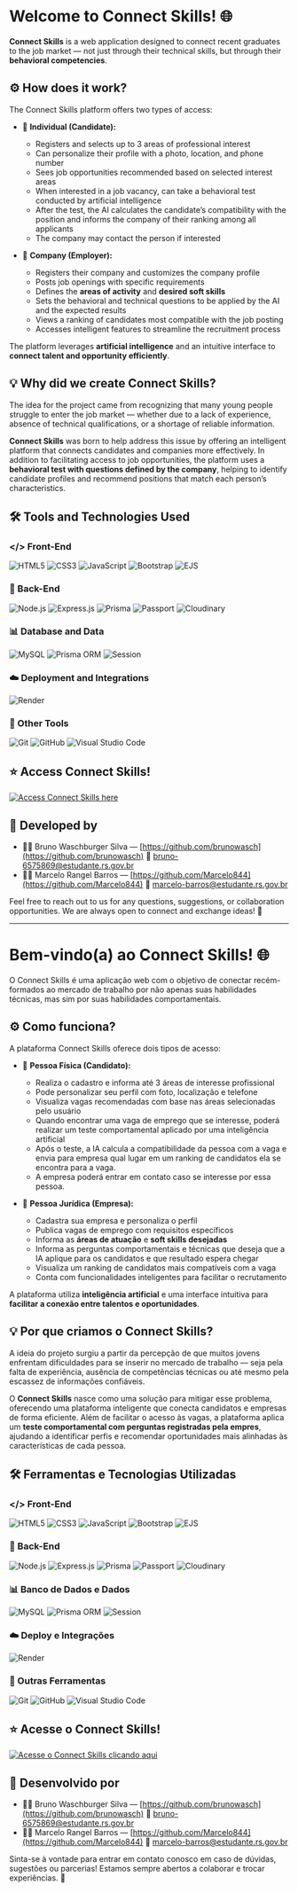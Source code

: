 # Welcome to Connect Skills! 🌐

**Connect Skills** is a web application designed to connect recent graduates to the job market — not just through their technical skills, but through their **behavioral competencies**.

## ⚙️ How does it work?

The Connect Skills platform offers two types of access:

- 🧑 **Individual (Candidate):**
  - Registers and selects up to 3 areas of professional interest  
  - Can personalize their profile with a photo, location, and phone number  
  - Sees job opportunities recommended based on selected interest areas  
  - When interested in a job vacancy, can take a behavioral test conducted by artificial intelligence  
  - After the test, the AI calculates the candidate’s compatibility with the position and informs the company of their ranking among all applicants  
  - The company may contact the person if interested  

- 🏢 **Company (Employer):**
  - Registers their company and customizes the company profile  
  - Posts job openings with specific requirements  
  - Defines the **areas of activity** and **desired soft skills**  
  - Sets the behavioral and technical questions to be applied by the AI and the expected results  
  - Views a ranking of candidates most compatible with the job posting  
  - Accesses intelligent features to streamline the recruitment process  

The platform leverages **artificial intelligence** and an intuitive interface to **connect talent and opportunity efficiently**.

## 💡 Why did we create Connect Skills?

The idea for the project came from recognizing that many young people struggle to enter the job market — whether due to a lack of experience, absence of technical qualifications, or a shortage of reliable information.

**Connect Skills** was born to help address this issue by offering an intelligent platform that connects candidates and companies more effectively. In addition to facilitating access to job opportunities, the platform uses a **behavioral test with questions defined by the company**, helping to identify candidate profiles and recommend positions that match each person’s characteristics.

## 🛠️ Tools and Technologies Used

### </> Front-End
![HTML5](https://img.shields.io/badge/-HTML5-E34F26?style=flat&logo=html5&logoColor=white)
![CSS3](https://img.shields.io/badge/-CSS3-1572B6?style=flat&logo=css3&logoColor=white)
![JavaScript](https://img.shields.io/badge/-JavaScript-F7DF1E?style=flat&logo=javascript&logoColor=black)
![Bootstrap](https://img.shields.io/badge/-Bootstrap-563D7C?style=flat&logo=bootstrap&logoColor=white)
![EJS](https://img.shields.io/badge/-EJS-5B3C1E?style=flat&logo=ejs&logoColor=white)

### 🤖 Back-End
![Node.js](https://img.shields.io/badge/-Node.js-339933?style=flat&logo=node.js&logoColor=white)
![Express.js](https://img.shields.io/badge/-Express.js-000000?style=flat&logo=express&logoColor=white)
![Prisma](https://img.shields.io/badge/-Prisma-2D3748?style=flat&logo=prisma&logoColor=white)
![Passport](https://img.shields.io/badge/-Passport-34E27A?style=flat&logo=passport&logoColor=white)
![Cloudinary](https://img.shields.io/badge/-Cloudinary-3448C5?style=flat&logo=cloudinary&logoColor=white)

### 📊 Database and Data
![MySQL](https://img.shields.io/badge/-MySQL-4479A1?style=flat&logo=mysql&logoColor=white)
![Prisma ORM](https://img.shields.io/badge/-Prisma%20ORM-2D3748?style=flat&logo=prisma&logoColor=white)
![Session](https://img.shields.io/badge/-Express--Session-007ACC?style=flat&logo=node-dot-js&logoColor=white)

### ☁️ Deployment and Integrations
![Render](https://img.shields.io/badge/-Render-46E3B7?style=flat&logo=render&logoColor=black)

### 💾 Other Tools
![Git](https://img.shields.io/badge/-Git-F05032?style=flat&logo=git&logoColor=white)
![GitHub](https://img.shields.io/badge/-GitHub-181717?style=flat&logo=github&logoColor=white)
![Visual Studio Code](https://img.shields.io/badge/-VS%20Code-007ACC?style=flat&logo=visual-studio-code&logoColor=white)

## ⭐ Access Connect Skills!
[![Access Connect Skills here](https://img.shields.io/badge/Access_Connect_Skills_Here-2F84F5?style=for-the-badge&logo=google-chrome&logoColor=FFFFFF)](https://connectskills.com.br)

## 👥 Developed by
- 👨‍💻 Bruno Waschburger Silva — [https://github.com/brunowasch](https://github.com/brunowasch) 🔗 [bruno-6575869@estudante.rs.gov.br](mailto:bruno-6575869@estudante.rs.gov.br)
- 👨‍💻 Marcelo Rangel Barros — [https://github.com/Marcelo844](https://github.com/Marcelo844) 🔗 [marcelo-barros@estudante.rs.gov.br](mailto:marcelo-barros@estudante.rs.gov.br)

Feel free to reach out to us for any questions, suggestions, or collaboration opportunities. We are always open to connect and exchange ideas! 🚀


---

# Bem-vindo(a) ao Connect Skills! 🌐

O Connect Skills é uma aplicação web com o objetivo de conectar recém-formados ao mercado de trabalho por não apenas suas habilidades técnicas, mas sim por suas habilidades comportamentais. 

## ⚙️ Como funciona?

A plataforma Connect Skills oferece dois tipos de acesso:

- 🧑 **Pessoa Física (Candidato):**
  - Realiza o cadastro e informa até 3 áreas de interesse profissional
  - Pode personalizar seu perfil com foto, localização e telefone
  - Visualiza vagas recomendadas com base nas áreas selecionadas pelo usuário
  - Quando encontrar uma vaga de emprego que se interesse, poderá realizar um teste comportamental aplicado por uma inteligência artificial
  - Após o teste, a IA calcula a compatibilidade da pessoa com a vaga e envia para empresa qual lugar em um ranking de candidatos ela se encontra para a vaga.
  - A empresa poderá entrar em contato caso se interesse por essa pessoa.

- 🏢 **Pessoa Jurídica (Empresa):**
  - Cadastra sua empresa e personaliza o perfil
  - Publica vagas de emprego com requisitos específicos
  - Informa as **áreas de atuação** e **soft skills desejadas**
  - Informa as perguntas comportamentais e técnicas que deseja que a IA aplique para os candidatos e que resultado espera chegar
  - Visualiza um ranking de candidatos mais compatíveis com a vaga
  - Conta com funcionalidades inteligentes para facilitar o recrutamento

A plataforma utiliza **inteligência artificial** e uma interface intuitiva para **facilitar a conexão entre talentos e oportunidades**.

## 💡 Por que criamos o Connect Skills?
A ideia do projeto surgiu a partir da percepção de que muitos jovens enfrentam dificuldades para se inserir no mercado de trabalho — seja pela falta de experiência, ausência de competências técnicas ou até mesmo pela escassez de informações confiáveis.

O **Connect Skills** nasce como uma solução para mitigar esse problema, oferecendo uma plataforma inteligente que conecta candidatos e empresas de forma eficiente. Além de facilitar o acesso às vagas, a plataforma aplica um **teste comportamental com perguntas registradas pela empres**, ajudando a identificar perfis e recomendar oportunidades mais alinhadas às características de cada pessoa.

## 🛠️ Ferramentas e Tecnologias Utilizadas

### </> Front-End
![HTML5](https://img.shields.io/badge/-HTML5-E34F26?style=flat&logo=html5&logoColor=white)
![CSS3](https://img.shields.io/badge/-CSS3-1572B6?style=flat&logo=css3&logoColor=white)
![JavaScript](https://img.shields.io/badge/-JavaScript-F7DF1E?style=flat&logo=javascript&logoColor=black)
![Bootstrap](https://img.shields.io/badge/-Bootstrap-563D7C?style=flat&logo=bootstrap&logoColor=white)
![EJS](https://img.shields.io/badge/-EJS-5B3C1E?style=flat&logo=ejs&logoColor=white)

### 🤖 Back-End
![Node.js](https://img.shields.io/badge/-Node.js-339933?style=flat&logo=node.js&logoColor=white)
![Express.js](https://img.shields.io/badge/-Express.js-000000?style=flat&logo=express&logoColor=white)
![Prisma](https://img.shields.io/badge/-Prisma-2D3748?style=flat&logo=prisma&logoColor=white)
![Passport](https://img.shields.io/badge/-Passport-34E27A?style=flat&logo=passport&logoColor=white)
![Cloudinary](https://img.shields.io/badge/-Cloudinary-3448C5?style=flat&logo=cloudinary&logoColor=white)

### 📊 Banco de Dados e Dados
![MySQL](https://img.shields.io/badge/-MySQL-4479A1?style=flat&logo=mysql&logoColor=white)
![Prisma ORM](https://img.shields.io/badge/-Prisma%20ORM-2D3748?style=flat&logo=prisma&logoColor=white)
![Session](https://img.shields.io/badge/-Express--Session-007ACC?style=flat&logo=node-dot-js&logoColor=white)

### ☁️ Deploy e Integrações
![Render](https://img.shields.io/badge/-Render-46E3B7?style=flat&logo=render&logoColor=black)

### 💾 Outras Ferramentas
![Git](https://img.shields.io/badge/-Git-F05032?style=flat&logo=git&logoColor=white)
![GitHub](https://img.shields.io/badge/-GitHub-181717?style=flat&logo=github&logoColor=white)
![Visual Studio Code](https://img.shields.io/badge/-VS%20Code-007ACC?style=flat&logo=visual-studio-code&logoColor=white)

## ⭐ Acesse o Connect Skills!
[![Acesse o Connect Skills clicando aqui](https://img.shields.io/badge/Acesse_o_Connect_Skills_clicando_aqui-2F84F5?style=for-the-badge&logo=google-chrome&logoColor=FFFFFF)](https://connectskills.com.br)

## 👥 Desenvolvido por
- 👨‍💻 Bruno Waschburger Silva — [https://github.com/brunowasch](https://github.com/brunowasch) 🔗 [bruno-6575869@estudante.rs.gov.br](mailto:bruno-6575869@estudante.rs.gov.br)
- 👨‍💻 Marcelo Rangel Barros — [https://github.com/Marcelo844](https://github.com/Marcelo844) 🔗 [marcelo-barros@estudante.rs.gov.br](mailto:marcelo-barros@estudante.rs.gov.br)

Sinta-se à vontade para entrar em contato conosco em caso de dúvidas, sugestões ou parcerias! Estamos sempre abertos a colaborar e trocar experiências. 🚀
